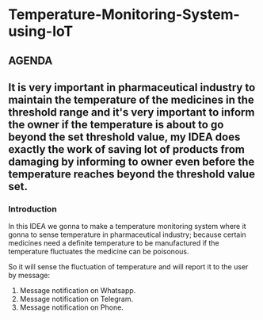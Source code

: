 # Temperature-Monitoring-System-using-IoT
<h2>AGENDA<h2>
  <p>It is very important in pharmaceutical industry to maintain the temperature of the medicines in the threshold range and it's very important to inform the owner if the temperature is about to go beyond the set threshold value, my IDEA does exactly the work of saving lot of products from damaging by informing to owner even before the temperature reaches beyond the threshold value set.

</p>
<h3>Introduction</h3>
<p>In this IDEA we gonna to make a temperature monitoring system where it gonna to sense temperature in pharmaceutical industry; because certain medicines need a definite temperature to be manufactured if the temperature fluctuates the medicine can be poisonous.</p>
  <p>So it will sense the fluctuation of temperature and will report it to the user by message:
  <ol>
  <li>Message notification on Whatsapp.</li>
  <li>Message notification on Telegram.</li>
  <li>Message notification on Phone.</li>
  </ol>
    



